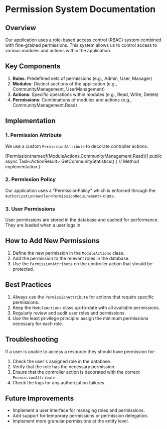 # Permission System Documentation

## Overview
Our application uses a role-based access control (RBAC) system combined with fine-grained permissions. This system allows us to control access to various modules and actions within the application.

## Key Components

1. **Roles**: Predefined sets of permissions (e.g., Admin, User, Manager)
2. **Modules**: Distinct sections of the application (e.g., CommunityManagement, UserManagement)
3. **Actions**: Specific operations within modules (e.g., Read, Write, Delete)
4. **Permissions**: Combinations of modules and actions (e.g., CommunityManagement.Read)

## Implementation

### 1. Permission Attribute
We use a custom `PermissionAttribute` to decorate controller actions:

[Permission(nameof(ModuleActions.CommunityManagement.Read))]
public async Task<ActionResult<CommunityStatisticsDto>> GetCommunityStatistics()
{
// Method implementation
}

### 2. Permission Policy
Our application uses a "PermissionPolicy" which is enforced through the `AuthorizationHandler<PermissionRequirement>` class.

### 3. User Permissions
User permissions are stored in the database and cached for performance. They are loaded when a user logs in.

## How to Add New Permissions

1. Define the new permission in the `ModuleActions` class.
2. Add the permission to the relevant roles in the database.
3. Use the `PermissionAttribute` on the controller action that should be protected.

## Best Practices

1. Always use the `PermissionAttribute` for actions that require specific permissions.
2. Keep the `ModuleActions` class up-to-date with all available permissions.
3. Regularly review and audit user roles and permissions.
4. Use the least privilege principle: assign the minimum permissions necessary for each role.

## Troubleshooting

If a user is unable to access a resource they should have permission for:
1. Check the user's assigned role in the database.
2. Verify that the role has the necessary permission.
3. Ensure that the controller action is decorated with the correct `PermissionAttribute`.
4. Check the logs for any authorization failures.

## Future Improvements

- Implement a user interface for managing roles and permissions.
- Add support for temporary permissions or permission delegation.
- Implement more granular permissions at the entity level.